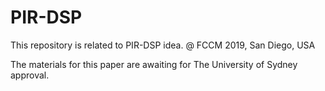 # PIR-DSP

This repository is related to PIR-DSP idea.
@ FCCM 2019, San Diego, USA

The materials for this paper are awaiting for The University of Sydney approval.
